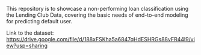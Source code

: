 This repository is to showcase a non-performing loan classification using the Lending Club Data, covering the basic needs of end-to-end modeling for predicting default user.

Link to the dataset: https://drive.google.com/file/d/188xFSKha5a6847qHdESHRGs88vFR44l9/view?usp=sharing
